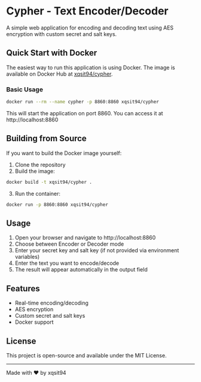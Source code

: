 # Cypher - Text Encoder/Decoder

A simple web application for encoding and decoding text using AES encryption with custom secret and salt keys.

## Quick Start with Docker

The easiest way to run this application is using Docker. The image is available on Docker Hub at [xqsit94/cypher](https://hub.docker.com/r/xqsit94/cypher).

### Basic Usage

```bash
docker run --rm --name cypher -p 8860:8860 xqsit94/cypher
```

This will start the application on port 8860. You can access it at http://localhost:8860

## Building from Source

If you want to build the Docker image yourself:

1. Clone the repository
2. Build the image:
```bash
docker build -t xqsit94/cypher .
```

3. Run the container:
```bash
docker run -p 8860:8860 xqsit94/cypher
```

## Usage

1. Open your browser and navigate to http://localhost:8860
2. Choose between Encoder or Decoder mode
3. Enter your secret key and salt key (if not provided via environment variables)
4. Enter the text you want to encode/decode
5. The result will appear automatically in the output field

## Features

- Real-time encoding/decoding
- AES encryption
- Custom secret and salt keys
- Docker support

## License

This project is open-source and available under the MIT License.

---
Made with ❤️ by xqsit94
